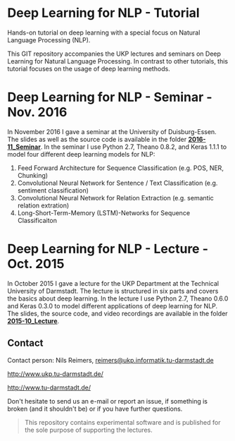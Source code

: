 # Deep Learning for NLP - Tutorial
Hands-on tutorial on deep learning with a special focus on Natural Language Processing (NLP).

This GIT repository accompanies the UKP lectures and seminars on Deep Learning for Natural Language Processing. In contrast to other tutorials, this tutorial focuses on the usage of deep learning methods. 

# Deep Learning for NLP - Seminar - Nov. 2016
In November 2016 I gave a seminar at the University of Duisburg-Essen. The slides as well as the source code is available in the folder **[2016-11_Seminar](2016-11_Seminar/)**. In the seminar I use Python 2.7, Theano 0.8.2, and Keras 1.1.1 to model four different deep learning models for NLP:

1. Feed Forward Architecture for Sequence Classification (e.g. POS, NER, Chunking)
2. Convolutional Neural Network for Sentence / Text Classification (e.g. sentiment classification)
3. Convolutional Neural Network for Relation Extraction (e.g. semantic relation extration)
4. Long-Short-Term-Memory (LSTM)-Networks for Sequence Classificaiton 


# Deep Learning for NLP - Lecture - Oct. 2015
In October 2015 I gave a lecture for the UKP Department at the Technical University of Darmstadt. The lecture is structured in six parts and covers the basics about deep learning. In the lecture I use Python 2.7, Theano 0.6.0 and Keras 0.3.0 to model different applications of deep learning for NLP. The slides, the source code, and video recordings are available in the folder **[2015-10_Lecture](2015-10_Lecture/)**.


## Contact

Contact person: Nils Reimers, reimers@ukp.informatik.tu-darmstadt.de

http://www.ukp.tu-darmstadt.de/


http://www.tu-darmstadt.de/

Don't hesitate to send us an e-mail or report an issue, if something is broken (and it shouldn't be) or if you have further questions.

> This repository contains experimental software and is published for the sole purpose of supporting the lectures. 
